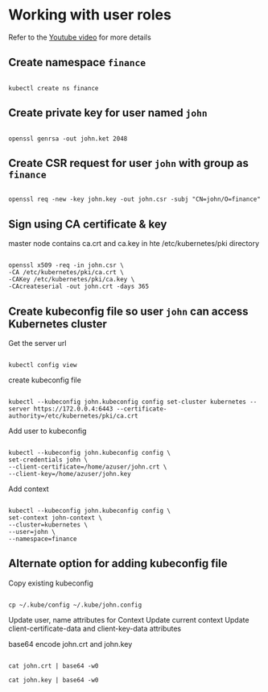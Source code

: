 # Working with user roles

Refer to the [Youtube video](https://youtu.be/U67OwM-e9rQ) for more details

## Create namespace `finance`

```

kubectl create ns finance

```

## Create private key for user named `john`

```

openssl genrsa -out john.ket 2048

```

## Create CSR request for user `john` with group as `finance`

```

openssl req -new -key john.key -out john.csr -subj "CN=john/O=finance"

```

## Sign using CA certificate & key

master node contains ca.crt and ca.key in hte /etc/kubernetes/pki directory

```

openssl x509 -req -in john.csr \
-CA /etc/kubernetes/pki/ca.crt \
-CAKey /etc/kubernetes/pki/ca.key \
-CAcreateserial -out john.crt -days 365

```

## Create kubeconfig file so user `john` can access Kubernetes cluster

Get the server url

```

kubectl config view

```

create kubeconfig file

```

kubectl --kubeconfig john.kubeconfig config set-cluster kubernetes --server https://172.0.0.4:6443 --certificate-authority=/etc/kubernetes/pki/ca.crt

```

Add user to kubeconfig

```

kubectl --kubeconfig john.kubeconfig config \
set-credentials john \
--client-certificate=/home/azuser/john.crt \
--client-key=/home/azuser/john.key

```

Add context

```

kubectl --kubeconfig john.kubeconfig config \
set-context john-context \
--cluster=kubernetes \
--user=john \
--namespace=finance

```

## Alternate option for adding kubeconfig file

Copy existing kubeconfig 

```

cp ~/.kube/config ~/.kube/john.config

```

Update user, name attributes for Context
Update current context
Update client-certificate-data and client-key-data attributes

base64 encode john.crt and john.key

```

cat john.crt | base64 -w0

cat john.key | base64 -w0

```
